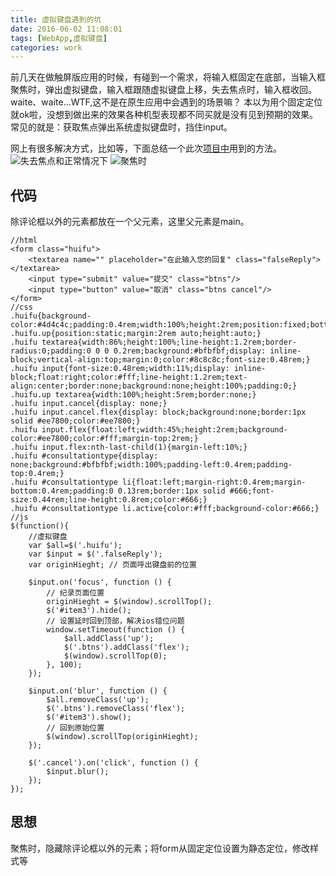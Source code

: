 ```yaml
---
title: 虚拟键盘遇到的坑
date: 2016-06-02 11:08:01
tags: [WebApp,虚拟键盘]
categories: work
---
```


前几天在做触屏版应用的时候，有碰到一个需求，将输入框固定在底部，当输入框聚焦时，弹出虚拟键盘，输入框跟随虚拟键盘上移，失去焦点时，输入框收回。waite、waite...WTF,这不是在原生应用中会遇到的场景嘛？
本以为用个固定定位就ok啦，没想到做出来的效果各种机型表现都不同买就是没有见到预期的效果。常见的就是：获取焦点弹出系统虚拟键盘时，挡住input。

<!-- more -->

网上有很多解决方式，比如[](https://mottie.github.io/Keyboard/)等，下面总结一个此次[项目中](http://www.uhoem.com/product/commonList.jhtml?id=16786e26-9d67-4b13-b7df-245d80725b1e)用到的方法。
![失去焦点和正常情况下](/images/foucs_ipt.jpg)  ![聚焦时](/images/blur_ipt.jpg)


## 代码
除评论框以外的元素都放在一个父元素，这里父元素是main。
```
//html
<form class="huifu">
    <textarea name="" placeholder="在此输入您的回复" class="falseReply"></textarea>
    <input type="submit" value="提交" class="btns"/>
    <input type="button" value="取消" class="btns cancel"/>
</form>
//css
.huifu{background-color:#4d4c4c;padding:0.4rem;width:100%;height:2rem;position:fixed;bottom:0;left:0;}
.huifu.up{position:static;margin:2rem auto;height:auto;}
.huifu textarea{width:86%;height:100%;line-height:1.2rem;border-radius:0;padding:0 0 0 0.2rem;background:#bfbfbf;display: inline-block;vertical-align:top;margin:0;color:#8c8c8c;font-size:0.48rem;}
.huifu input{font-size:0.48rem;width:11%;display: inline-block;float:right;color:#fff;line-height:1.2rem;text-align:center;border:none;background:none;height:100%;padding:0;}
.huifu.up textarea{width:100%;height:5rem;border:none;}
.huifu input.cancel{display: none;}
.huifu input.cancel.flex{display: block;background:none;border:1px solid #ee7800;color:#ee7800;}
.huifu input.flex{float:left;width:45%;height:2rem;background-color:#ee7800;color:#fff;margin-top:2rem;}
.huifu input.flex:nth-last-child(1){margin-left:10%;}
.huifu #consultationtype{display: none;background:#bfbfbf;width:100%;padding-left:0.4rem;padding-top:0.4rem;}
.huifu #consultationtype li{float:left;margin-right:0.4rem;margin-bottom:0.4rem;padding:0 0.13rem;border:1px solid #666;font-size:0.44rem;line-height:0.8rem;color:#666;}
.huifu #consultationtype li.active{color:#fff;background-color:#666;}
//js
$(function(){
    //虚拟键盘
    var $all=$('.huifu');
    var $input = $('.falseReply');
    var originHieght; // 页面呼出键盘前的位置

    $input.on('focus', function () {
        // 纪录页面位置
        originHieght = $(window).scrollTop();
        $('#item3').hide();
        // 设置延时回到顶部，解决ios错位问题
        window.setTimeout(function () {
            $all.addClass('up');
            $('.btns').addClass('flex');
            $(window).scrollTop(0);
        }, 100);
    });

    $input.on('blur', function () {
        $all.removeClass('up');
        $('.btns').removeClass('flex');
        $('#item3').show();
        // 回到原始位置
        $(window).scrollTop(originHieght);
    });

    $('.cancel').on('click', function () {
        $input.blur();
    });
});
```

## 思想
聚焦时，隐藏除评论框以外的元素；将form从固定定位设置为静态定位，修改样式等